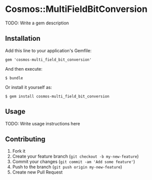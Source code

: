 # Cosmos::MultiFieldBitConversion

TODO: Write a gem description

## Installation

Add this line to your application's Gemfile:

    gem 'cosmos-multi_field_bit_conversion'

And then execute:

    $ bundle

Or install it yourself as:

    $ gem install cosmos-multi_field_bit_conversion

## Usage

TODO: Write usage instructions here

## Contributing

1. Fork it
2. Create your feature branch (`git checkout -b my-new-feature`)
3. Commit your changes (`git commit -am 'Add some feature'`)
4. Push to the branch (`git push origin my-new-feature`)
5. Create new Pull Request
